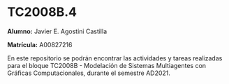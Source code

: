 # TC2008B.4

**Alumno:** Javier E. Agostini Castilla

**Matrícula:** A00827216

En este repositorio se podrán encontrar las actividades y tareas realizadas para el bloque TC2008B - Modelación de Sistemas Multiagentes con Gráficas Computacionales, durante el semestre AD2021.
